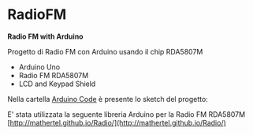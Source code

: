 # RadioFM
**Radio FM with Arduino**

Progetto di Radio FM con Arduino usando il chip RDA5807M

- Arduino Uno
- Radio FM RDA5807M
- LCD and Keypad Shield

Nella cartella [Arduino Code](/Arduino_Code) è presente lo sketch del progetto:

E' stata utilizzata la seguente libreria Arduino per la Radio FM RDA5807M 
[http://mathertel.github.io/Radio/](http://mathertel.github.io/Radio/)


